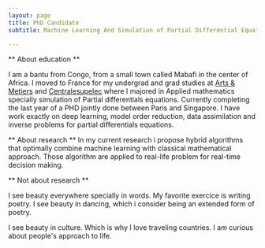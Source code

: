 ```yaml
---
layout: page
title: PhD Candidate
subtitle: Machine Learning And Simulation of Partial Differential Equations [Ecole Normale Superieure Paris-Saclay](https://ens-paris-saclay.fr/en) and [NTU Singapore](https://www.ntu.edu.sg)

---
```


** About education **

I am a bantu from Congo, from a small town called Mabafi in the center of Africa. I moved to France for my undergrad and grad studies at [Arts & Metiers](https://artsetmetiers.fr/en) and  [Centralesupelec](https://www.centralesupelec.fr/en) where I majored in Applied mathematics specially simulation of Partial differentials equations. Currently completing the last year of a  PHD jointly done between Paris and Singapore. I have work exactly on deep learning, model order reduction, data assimilation and inverse problems for partial differentials equations.




** About research **
In my current research i propose hybrid algorithms that optimally combine machine learning with classical mathematical approach.
Those algorithm are applied to real-life problem for real-time decision making.


** Not about research **

I see beauty everywhere specially in words. My favorite exercice is writing poetry. 
I see beauty in dancing, which i consider being an extended form of poetry.

I see beauty in culture. Which is why I love traveling countries. 
I am curious about people's approach to life.





